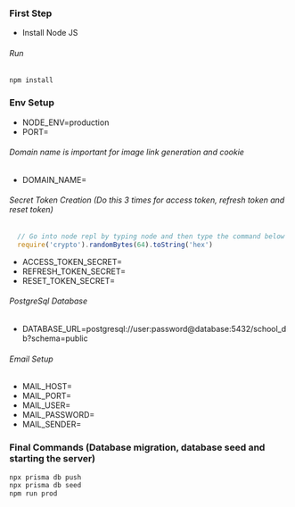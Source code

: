 ### First Step

- Install Node JS
  
###### Run
```bash
npm install
```

### Env Setup

- NODE_ENV=production
- PORT=

###### Domain name is important for image link generation and cookie
  
- DOMAIN_NAME=

###### Secret Token Creation (Do this 3 times for access token, refresh token and reset token)

```javascript
  // Go into node repl by typing node and then type the command below
  require('crypto').randomBytes(64).toString('hex')
```

- ACCESS_TOKEN_SECRET=
- REFRESH_TOKEN_SECRET=
- RESET_TOKEN_SECRET=

###### PostgreSql Database 

- DATABASE_URL=postgresql://user:password@database:5432/school_db?schema=public

###### Email Setup

- MAIL_HOST=
- MAIL_PORT=
- MAIL_USER=
- MAIL_PASSWORD=
- MAIL_SENDER=

### Final Commands (Database migration, database seed and starting the server)

```bash
npx prisma db push
npx prisma db seed
npm run prod
```

